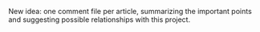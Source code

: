 New idea: one comment file per article, summarizing the important points and suggesting possible relationships with this project.